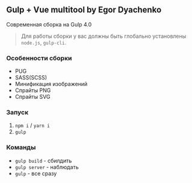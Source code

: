 ## Gulp + Vue multitool by Egor Dyachenko

Современная сборка на Gulp 4.0

> Для работы сборки у вас должны быть глобально установлены `node.js`, `gulp-cli`.

### Особенности сборки

* PUG
* SASS(SCSS)
* Минификация изображений
* Спрайты PNG
* Спрайты SVG

### Запуск

1.  `npm i` / `yarn i`
2.  `gulp`

### Команды

* `gulp build` - сбилдить
* `gulp server` - наблюдать
* `gulp` - все сразу
